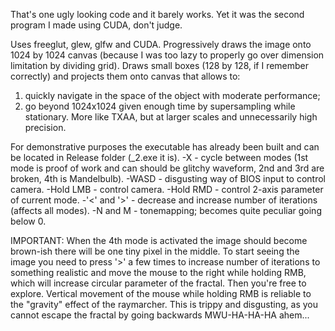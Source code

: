 That's one ugly looking code and it barely works. Yet it was the second program I made using CUDA, don't judge.

Uses freeglut, glew, glfw and CUDA.
Progressively draws the image onto 1024 by 1024 canvas (because I was too lazy to properly go over dimension limitation by dividing grid).
Draws small boxes (128 by 128, if I remember correctly) and projects them onto canvas that allows to:
1) quickly navigate in the space of the object with moderate performance;
2) go beyond 1024x1024 given enough time by supersampling while stationary.
More like TXAA, but at larger scales and unnecessarily high precision.

For demonstrative purposes the executable has already been built and can be located in Release folder (_2.exe it is).
-X - cycle between modes (1st mode is proof of work and can should be glitchy waveform, 2nd and 3rd are broken, 4th is Mandelbulb).
-WASD - disgusting way of BIOS input to control camera.
-Hold LMB - control camera.
-Hold RMD - control 2-axis parameter of current mode.
-'<' and '>' - decrease and increase number of iterations (affects all modes).
-N and M - tonemapping; becomes quite peculiar going below 0.

IMPORTANT: When the 4th mode is activated the image should become brown-ish there will be one tiny pixel in the middle. To start seeing the image you need to press '>' a few times to increase number of iterations to something realistic and move the mouse to the right while holding RMB, which will increase circular parameter of the fractal.
Then you're free to explore.
Vertical movement of the mouse while holding RMB is reliable to the "gravity" effect of the raymarcher. This is trippy and disgusting, as you cannot escape the fractal by going backwards MWU-HA-HA-HA ahem...
